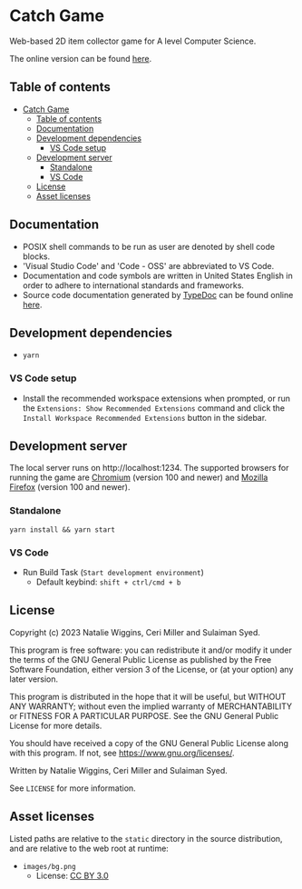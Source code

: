 # Catch Game

Web-based 2D item collector game for A level Computer Science.

The online version can be found [here][www-hosted].

## Table of contents

* [Catch Game](#catch-game)
  * [Table of contents](#table-of-contents)
  * [Documentation](#documentation)
  * [Development dependencies](#development-dependencies)
    * [VS Code setup](#vs-code-setup)
  * [Development server](#development-server)
    * [Standalone](#standalone)
    * [VS Code](#vs-code)
  * [License](#license)
  * [Asset licenses](#asset-licenses)

## Documentation

- POSIX shell commands to be run as user are denoted by shell code blocks.
- 'Visual Studio Code' and 'Code - OSS' are abbreviated to VS Code.
- Documentation and code symbols are written in United States English in order
  to adhere to international standards and frameworks.
- Source code documentation generated by [TypeDoc][www-typedoc] can be found
  online [here][www-docs].

## Development dependencies

- `yarn`

### VS Code setup

- Install the recommended workspace extensions when prompted, or run the
  `Extensions: Show Recommended Extensions` command and click the
  `Install Workspace Recommended Extensions` button in the sidebar.

## Development server

The local server runs on http://localhost:1234. The supported browsers for
running the game are [Chromium][www-chromium] (version 100 and newer) and
[Mozilla Firefox][www-firefox] (version 100 and newer).

### Standalone

```shell
yarn install && yarn start
```

### VS Code

- Run Build Task (`Start development environment`)
  - Default keybind: `shift + ctrl/cmd + b`

## License

Copyright (c) 2023 Natalie Wiggins, Ceri Miller and Sulaiman Syed.

This program is free software: you can redistribute it and/or modify
it under the terms of the GNU General Public License as published by
the Free Software Foundation, either version 3 of the License, or
(at your option) any later version.

This program is distributed in the hope that it will be useful,
but WITHOUT ANY WARRANTY; without even the implied warranty of
MERCHANTABILITY or FITNESS FOR A PARTICULAR PURPOSE. See the
GNU General Public License for more details.

You should have received a copy of the GNU General Public License
along with this program. If not, see <https://www.gnu.org/licenses/>.

Written by Natalie Wiggins, Ceri Miller and Sulaiman Syed.

See `LICENSE` for more information.

## Asset licenses

Listed paths are relative to the `static` directory in the source distribution,
and are relative to the web root at runtime:

- `images/bg.png`
  - License: [CC BY 3.0][www-cc-by-3-0]

[www-cc-by-3-0]: https://creativecommons.org/licenses/by/3.0/
[www-chromium]: https://www.chromium.org/Home/
[www-docs]: https://lunar-natalie.github.io/catch-game/
[www-firefox]: https://www.mozilla.org/en-GB/firefox/
[www-hosted]: https://catch-game.lunarnatalie.repl.co
[www-typedoc]: https://typedoc.org/
